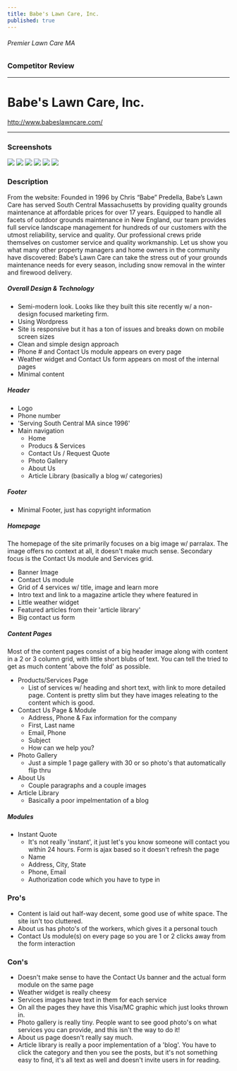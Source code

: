 ```yaml
---
title: Babe's Lawn Care, Inc.
published: true
---
```


###### Premier Lawn Care MA

### Competitor Review

***

# Babe's Lawn Care, Inc.
http://www.babeslawncare.com/

***

### Screenshots
![](https://raw.github.com/studiochakra/premierlawncarema/gh-pages/assets/competitor-screenshots/babes-1.png)
![](https://raw.github.com/studiochakra/premierlawncarema/gh-pages/assets/competitor-screenshots/babes-2.png)
![](https://raw.github.com/studiochakra/premierlawncarema/gh-pages/assets/competitor-screenshots/babes-3.png)
![](https://raw.github.com/studiochakra/premierlawncarema/gh-pages/assets/competitor-screenshots/babes-4.png)
![](https://raw.github.com/studiochakra/premierlawncarema/gh-pages/assets/competitor-screenshots/babes-5.png)
![](https://raw.github.com/studiochakra/premierlawncarema/gh-pages/assets/competitor-screenshots/babes-6.png)


### Description
From the website: Founded in 1996 by Chris “Babe” Predella, Babe’s Lawn Care has served South Central Massachusetts by providing quality grounds maintenance at affordable prices for over 17 years. Equipped to handle all facets of outdoor grounds maintenance in New England, our team provides full service landscape management for hundreds of our customers with the utmost reliability, service and quality. Our professional crews pride themselves on customer service and quality workmanship. Let us show you what many other property managers and home owners in the community have discovered:  Babe’s Lawn Care can take the stress out of your grounds maintenance needs for every season, including snow removal in the winter and firewood delivery.

##### Overall Design & Technology
- Semi-modern look. Looks like they built this site recently w/ a non-design focused marketing firm.
- Using Wordpress
- Site is responsive but it has a ton of issues and breaks down on mobile screen sizes
- Clean and simple design approach
- Phone # and Contact Us module appears on every page
- Weather widget and Contact Us form appears on most of the internal pages
- Minimal content

##### Header
- Logo
- Phone number
- 'Serving South Central MA since 1996'
- Main navigation
	- Home
	- Producs & Services
	- Contact Us / Request Quote
	- Photo Gallery
	- About Us
	- Article Library (basically a blog w/ categories)

##### Footer 
- Minimal Footer, just has copyright information

##### Homepage
The homepage of the site primarily focuses on a big image w/ parralax. The image offers no context at all, it doesn't make much sense. Secondary focus is the Contact Us module and Services grid.

- Banner Image
- Contact Us module
- Grid of 4 services w/ title, image and learn more
- Intro text and link to a magazine article they where featured in
- Little weather widget
- Featured articles from their 'article library'
- Big contact us form

##### Content Pages
Most of the content pages consist of a big header image along with content in a 2 or 3 column grid, with little short blubs of text. You can tell the tried to get as much content 'above the fold' as possible.

- Products/Services Page
	- List of services w/ heading and short text, with link to more detailed page. Content is pretty slim but they have images releating to the content which is good.
- Contact Us Page & Module
	- Address, Phone & Fax information for the company
	- First, Last name
	- Email, Phone
	- Subject
	- How can we help you?
- Photo Gallery
	- Just a simple 1 page gallery with 30 or so photo's that automatically flip thru
- About Us
	- Couple paragraphs and a couple images
- Article Library
	- Basically a poor impelmentation of a blog

##### Modules
- Instant Quote
	- It's not really 'instant', it just let's you know someone will contact you within 24 hours. Form is ajax based so it doesn't refresh the page
	- Name
	- Address, City, State
	- Phone, Email
	- Authorization code which you have to type in

### Pro's
- Content is laid out half-way decent, some good use of white space. The site isn't too cluttered.
- About us has photo's of the workers, which gives it a personal touch
- Contact Us module(s) on every page so you are 1 or 2 clicks away from the form interaction

### Con's
-  Doesn't make sense to have the Contact Us banner and the actual form module on the same page
- Weather widget is really cheesy
- Services images have text in them for each service
- On all the pages they have this Visa/MC graphic which just looks thrown in.
- Photo gallery is really tiny. People want to see good photo's on what services you can provide, and this isn't the way to do it!
- About us page doesn't really say much. 
- Article library is really a poor implementation of a 'blog'. You have to click the category and then you see the posts, but it's not something easy to find, it's all text as well and doesn't invite users in for reading.